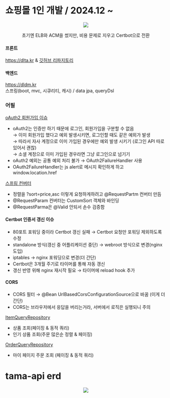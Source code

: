<h1>쇼핑몰 1인 개발 / 2024.12 ~ </h1>
<p align="center">
<img src="https://github.com/user-attachments/assets/b160556b-07c2-4af6-a10c-65b0fb57e5c1"/>
</p>
<p align="center">초기엔 ELB와 ACM을 썼지만, 비용 문제로 지우고 Certbot으로 전환</p>

#### 프론트
https://dlta.kr & [깃허브 리파지토리](https://github.com/kimtaehyun304/tama)

#### 백엔드
https://dldm.kr  
스프링(boot, mvc, 시큐리티, 캐시) / data jpa, queryDsl

### 어필
[oAuth2 회원가입 이슈](https://github.com/kimtaehyun304/tama-api/blob/7a61031cad7f6025516b17acbbbea24d252165f0/src/main/java/org/example/tamaapi/config/oauth2/OAuth2UserCustomService.java#L33)
<ul>
  <li>
    oAuth2는 인증만 하기 때문에 로그인, 회원가입을 구분할 수 없음 <br>
    → 이미 회원가입 했다고 예외 발생시키면, 로그인할 때도 같은 예외가 발생 <br>
    → 따라서 자사 계정으로 이미 가입된 경우에만 예외 발생 시키기 (로그인 API 따로 있어서 괜찮)<br>
    → 소셜 계정으로 이미 가입된 경우라면 그냥 로그인으로 넘기기
  </li>
  <li>oAuth2 예외는 공통 예외 처리 불가 → OAuth2FailureHandler 사용</li>
  <li>OAuth2FailureHandler는 js alert로 메시지 확인하게 하고 window.location.href </li>
  
  
</ul>

[스프링 컨버터](https://github.com/kimtaehyun304/tama-api/blob/7a61031cad7f6025516b17acbbbea24d252165f0/src/main/java/org/example/tamaapi/config/WebConfig.java#L14)
<ul>
  <li>정렬을 ?sort=price,asc 이렇게 요청하게하려고 @RequestPartm 컨버터 만듬 </li>
  <li>@RequestParam 컨버터는 CustomSort 객체와 바인딩</li>
  <li>@RequestParma은 @Valid 안되서 손수 검증함</li>
</ul>

#### Certbot 인증서 갱신 이슈
<ul>
  <li>80포트 포워딩 중이라 Certbot 갱신 실패 → Certbot 요청만 포워딩 제외하도록 수정</li>
  <li>standalone 방식(갱신 중 어플리케이션 중단) → webroot 방식으로 변경(nginx 도입)</li>
  <li>iptables → nginx 포워딩으로 변경(더 간단)</li>
  <li>Certbot은 3개월 주기로 타이머를 통해 자동 갱신</li>
  <li>갱신 반영 위해 nginx 재시작 필요 → 타이머에 reload hook 추가</li>
</ul>

#### CORS
<ul>
  <li>CORS 필터 → @Bean UrlBasedCorsConfigurationSource으로 바꿈 (이게 더 간단)</li>
  <li>CORS는 브라우저에서 응답을 버리는거라, 서버에서 로직은 실행되니 주의</li>
</ul>

[ItemQueryRepository](https://github.com/kimtaehyun304/tama-api/blob/9116c6e2d4c3ca8d2b05187e606c715407804c04/src/main/java/org/example/tamaapi/repository/item/query/ItemQueryRepository.java#L54)

<ul>
  <li>상품 조회(페이징 & 동적 쿼리)</li>
  <li>인기 상품 조회(주문 많은순 정렬 & 페이징)</li>
</ul>

[OrderQueryRepository](https://github.com/kimtaehyun304/tama-api/blob/9116c6e2d4c3ca8d2b05187e606c715407804c04/src/main/java/org/example/tamaapi/repository/order/query/OrderQueryRepository.java#L42)
<ul>
  <li>마이 페이지 주문 조회 (페이징 & 동적 쿼리)</li>
</ul>

<h1>tama-api erd</h1>
<p align="center">
<img src="https://github.com/user-attachments/assets/69455699-3fa4-4dd0-9ee9-ce8ea3284cd4"/>
</p>
